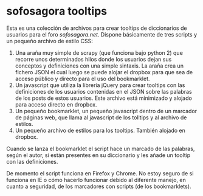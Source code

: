# sofosagora tooltips

Esta es una colección de archivos para crear tooltips de diccionarios de usuarios para el foro _sofosagora.net_. Dispone básicamente de tres scripts y un pequeño archivo de estilo CSS:

1. Una araña muy simple de scrapy (que funciona bajo python 2) que recorre unos determinados hilos donde los usuarios dejan sus conceptos y definiciones con una simple sintaxis. La araña crea un fichero JSON el cual luego se puede alojar el dropbox para que sea de acceso público y directo para el uso del bookmarklet.
2. Un javascript que utiliza la librería jQuery para crear tooltips con las definiciones de los usuarios contenidas en el JSON sobre las palabras de los posts de estos usuarios. Este archivo está minimizado y alojado para acceso directo en dropbox.
3. Un pequeño bookmarklet, un pequeño javascript dentro de un marcador de páginas web, que llama al javascript de los tolltips y al archivo de estilos.
4. Un pequeño archivo de estilos para los tooltips. También alojado en dropbox.

Cuando se lanza el bookmarklet el script hace un marcado de las palabras, según el autor, si están presentes en su diccionario y les añade un tooltip con las definiciones.

De momento el script funciona en Firefox y Chrome. No estoy seguro de si funciona en IE o cómo hacerlo funcionar debido al diferente manejo, en cuanto a seguridad, de los marcadores con scripts (de los bookmarklets).
